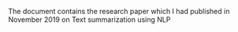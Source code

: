 The document contains the research paper which I had published in November 2019 on Text summarization using NLP
